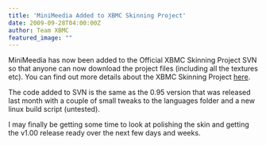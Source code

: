 ```yaml
---
title: 'MiniMeedia Added to XBMC Skinning Project'
date: 2009-09-28T04:00:00Z
author: Team XBMC
featured_image: ""
---
```

MiniMeedia has now been added to the Official XBMC Skinning Project SVN so that anyone can now download the project files (including all the textures etc). You can find out more details about the XBMC Skinning Project [here](https://sourceforge.net/projects/xboxmediacenter/).

 The code added to SVN is the same as the 0.95 version that was released last month with a couple of small tweaks to the languages folder and a new linux build script (untested).

 I may finally be getting some time to look at polishing the skin and getting the v1.00 release ready over the next few days and weeks.

 